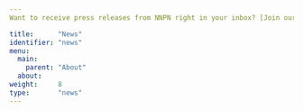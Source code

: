 ```yaml
---
Want to receive press releases from NNPN right in your inbox? [Join our press list.](http://eepurl.com/begCw9)

title:      "News"
identifier: "news"
menu:
  main:
    parent: "About"
  about:
weight:     8
type:       "news"
---
```


